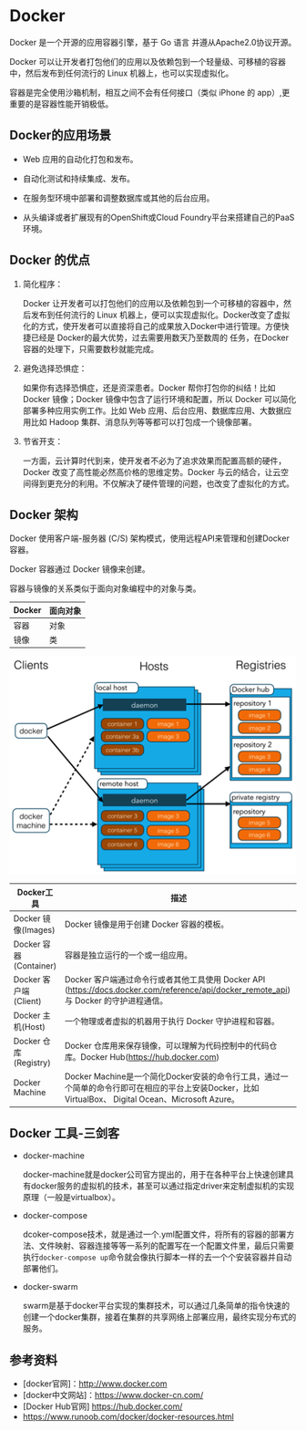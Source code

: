 # Docker
Docker 是一个开源的应用容器引擎，基于 Go 语言 并遵从Apache2.0协议开源。

Docker 可以让开发者打包他们的应用以及依赖包到一个轻量级、可移植的容器中，然后发布到任何流行的 Linux 机器上，也可以实现虚拟化。

容器是完全使用沙箱机制，相互之间不会有任何接口（类似 iPhone 的 app）,更重要的是容器性能开销极低。
## Docker的应用场景
- Web 应用的自动化打包和发布。

- 自动化测试和持续集成、发布。

- 在服务型环境中部署和调整数据库或其他的后台应用。

- 从头编译或者扩展现有的OpenShift或Cloud Foundry平台来搭建自己的PaaS环境。
## Docker 的优点
1. 简化程序：

    Docker 让开发者可以打包他们的应用以及依赖包到一个可移植的容器中，然后发布到任何流行的 Linux 机器上，便可以实现虚拟化。Docker改变了虚拟化的方式，使开发者可以直接将自己的成果放入Docker中进行管理。方便快捷已经是 Docker的最大优势，过去需要用数天乃至数周的	任务，在Docker容器的处理下，只需要数秒就能完成。

2. 避免选择恐惧症：

    如果你有选择恐惧症，还是资深患者。Docker 帮你打包你的纠结！比如 Docker 镜像；Docker 镜像中包含了运行环境和配置，所以 Docker 可以简化部署多种应用实例工作。比如 Web 应用、后台应用、数据库应用、大数据应用比如 Hadoop 集群、消息队列等等都可以打包成一个镜像部署。

3. 节省开支：

    一方面，云计算时代到来，使开发者不必为了追求效果而配置高额的硬件，Docker 改变了高性能必然高价格的思维定势。Docker 与云的结合，让云空间得到更充分的利用。不仅解决了硬件管理的问题，也改变了虚拟化的方式。
## Docker 架构
Docker 使用客户端-服务器 (C/S) 架构模式，使用远程API来管理和创建Docker容器。

Docker 容器通过 Docker 镜像来创建。

容器与镜像的关系类似于面向对象编程中的对象与类。

|Docker|	面向对象|
|------|------|
|容器	|对象|
|镜像	|类|

![](./notes/images/docker1.png)

|Docker工具|描述|
|------|------|
|Docker 镜像(Images)|Docker 镜像是用于创建 Docker 容器的模板。|
|Docker 容器(Container)|容器是独立运行的一个或一组应用。
|Docker 客户端(Client)|Docker 客户端通过命令行或者其他工具使用 Docker API (https://docs.docker.com/reference/api/docker_remote_api) 与 Docker 的守护进程通信。
|Docker 主机(Host)|一个物理或者虚拟的机器用于执行 Docker 守护进程和容器。
|Docker 仓库(Registry)|Docker 仓库用来保存镜像，可以理解为代码控制中的代码仓库。Docker Hub(https://hub.docker.com)| 提供了庞大的镜像集合供使用。
|Docker Machine|Docker Machine是一个简化Docker安装的命令行工具，通过一个简单的命令行即可在相应的平台上安装Docker，比如VirtualBox、 Digital Ocean、Microsoft Azure。
## Docker 工具-三剑客
- docker-machine

    docker-machine就是docker公司官方提出的，用于在各种平台上快速创建具有docker服务的虚拟机的技术，甚至可以通过指定driver来定制虚拟机的实现原理（一般是virtualbox）。
- docker-compose

    dcoker-compose技术，就是通过一个.yml配置文件，将所有的容器的部署方法、文件映射、容器连接等等一系列的配置写在一个配置文件里，最后只需要执行`docker-compose up`命令就会像执行脚本一样的去一个个安装容器并自动部署他们。
- docker-swarm

    swarm是基于docker平台实现的集群技术，可以通过几条简单的指令快速的创建一个docker集群，接着在集群的共享网络上部署应用，最终实现分布式的服务。




## 参考资料
* [docker官网]：http://www.docker.com
* [docker中文网站]：https://www.docker-cn.com/
* [Docker Hub官网] https://hub.docker.com/
* https://www.runoob.com/docker/docker-resources.html
